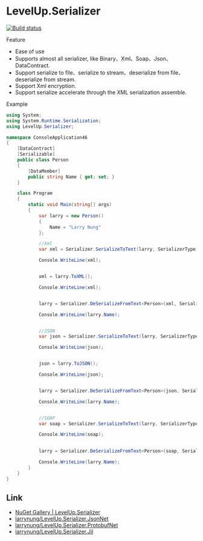 # LevelUp.Serializer
[![Build status](https://ci.appveyor.com/api/projects/status/cssaqqa7sqlmbah0?svg=true)](https://ci.appveyor.com/project/larrynung/levelup-serializer)

Feature
* Ease of use
* Supports almost all serializer, like Binary、Xml、Soap、Json、DataContract.
* Support serialize to file、serialize to stream、deserialize from file、deserialize from stream.
* Support Xml encryption.
* Support serialize accelerate through the XML serialization assemble.
 

Example
```C#
using System;
using System.Runtime.Serialization;
using LevelUp.Serializer;

namespace ConsoleApplication46
{
    [DataContract]
    [Serializable]
    public class Person
    {
        [DataMember]
        public string Name { get; set; }
    }

    class Program
    {
        static void Main(string[] args)
        {
            var larry = new Person()
            {
                Name = "Larry Nung"
            };

            //Xml
            var xml = Serializer.SerializeToText(larry, SerializerType.Xml);

            Console.WriteLine(xml);


            xml = larry.ToXML();

            Console.WriteLine(xml);


            larry = Serializer.DeSerializeFromText<Person>(xml, SerializerType.Xml);

            Console.WriteLine(larry.Name);


            //JSON
            var json = Serializer.SerializeToText(larry, SerializerType.Json);

            Console.WriteLine(json);


            json = larry.ToJSON();

            Console.WriteLine(json);


            larry = Serializer.DeSerializeFromText<Person>(json, SerializerType.Json);

            Console.WriteLine(larry.Name);


            //SOAP
            var soap = Serializer.SerializeToText(larry, SerializerType.Soap);

            Console.WriteLine(soap);

            
            larry = Serializer.DeSerializeFromText<Person>(soap, SerializerType.Soap);

            Console.WriteLine(larry.Name);
        }
    }
}
```

Link
----
* [NuGet Gallery | LevelUp.Serializer](https://www.nuget.org/packages/LevelUp.Serializer/)
* [larrynung/LevelUp.Serializer.JsonNet](https://github.com/larrynung/LevelUp.Serializer.JsonNet)
* [larrynung/LevelUp.Serializer.ProtobufNet](https://github.com/larrynung/LevelUp.Serializer.ProtobufNet)
* [larrynung/LevelUp.Serializer.Jil](https://github.com/larrynung/LevelUp.Serializer.Jil)
